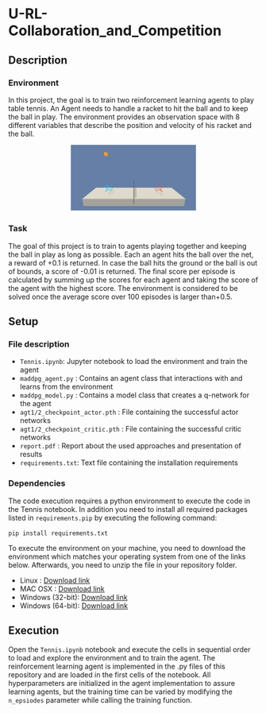# U-RL-Collaboration_and_Competition


## Description

### Environment
In this project, the goal is to train two reinforcement learning agents to play table tennis. An Agent needs to handle a racket to hit the ball and to keep the ball in play. The environment provides an observation space with 8 different variables that describe the position and velocity of his racket and the ball.


<p align="center">
	<img src="content/tennis.png" width=50% height=50%>
</p>

### Task
The goal of this project is to train to agents playing together and keeping the ball in play as long as possible. Each an agent hits the ball over the net, a reward of +0.1 is returned. In case the ball hits the ground or the ball is out of bounds, a score of -0.01 is returned. The final score per episode is calculated by summing up the scores for each agent and taking the score of the agent with the highest score. The environment is considered to be solved once the average score over 100 episodes  is larger than+0.5.


## Setup

### File description
- `Tennis.ipynb`: Jupyter notebook to load the environment and train the agent
- `maddpg_agent.py`    : Contains an agent class that interactions with and learns from the environment
- `maddpg_model.py`    : Contains a model class that creates a q-network for the agent
- `agt1/2_checkpoint_actor.pth`    : File containing the successful actor networks
- `agt1/2_checkpoint_critic.pth`   : File containing the successful critic networks
- `report.pdf`      : Report about the used approaches and presentation of results
- `requirements.txt`: Text file containing the installation requirements

### Dependencies
The code execution requires a python environment to execute the code in the Tennis notebook. In addition you need to install all required packages  listed in `requirements.pip` by executing the following command:
```
pip install requirements.txt
```

To execute the environment on your machine, you need to download the environment which matches your operating system from one of the links below. Afterwards, you need to unzip the file in your repository folder.

- Linux : [Download link](https://s3-us-west-1.amazonaws.com/udacity-drlnd/P3/Tennis/Tennis_Linux.zip)
- MAC OSX : [Download link](https://s3-us-west-1.amazonaws.com/udacity-drlnd/P3/Tennis/Tennis.app.zip)
- Windows (32-bit): [Download link](https://s3-us-west-1.amazonaws.com/udacity-drlnd/P3/Tennis/Tennis_Windows_x86.zip)
- Windows (64-bit): [Download link](https://s3-us-west-1.amazonaws.com/udacity-drlnd/P3/Tennis/Tennis_Windows_x86_64.zip)


## Execution

Open the `Tennis.ipynb` notebook and execute the cells in sequential order to load and explore the environment and to train the agent. The reinforcement learning agent is implemented in the .py files of this repository and are loaded in the first cells of the notebook. All hyperparameters are initialized in the agent implementation to assure learning agents, but the training time can be varied by modifying the `n_epsiodes` parameter while calling the training function.

